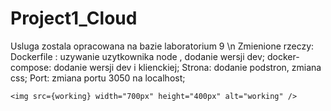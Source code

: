 # Project1_Cloud


Usluga zostala opracowana na bazie laboratorium 9 \n
      Zmienione rzeczy:
      Dockerfile : uzywanie uzytkownika node , dodanie wersji dev;
      docker-compose: dodanie wersji dev i klienckiej;
      Strona: dodanie podstron, zmiana css;
      Port: zmiana portu 3050 na localhost;
      
      
   
     
    <img src={working} width="700px" height="400px" alt="working" />
